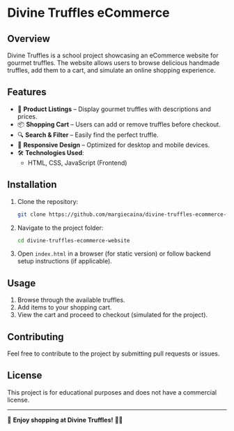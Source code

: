 # Divine Truffles eCommerce

## Overview
Divine Truffles is a school project showcasing an eCommerce website for gourmet truffles. The website allows users to browse delicious handmade truffles, add them to a cart, and simulate an online shopping experience.

## Features
- 🛒 **Product Listings** – Display gourmet truffles with descriptions and prices.
- 📦 **Shopping Cart** – Users can add or remove truffles before checkout.
- 🔍 **Search & Filter** – Easily find the perfect truffle.
- 🎨 **Responsive Design** – Optimized for desktop and mobile devices.
- 🛠️ **Technologies Used**:
  - HTML, CSS, JavaScript (Frontend)

## Installation
1. Clone the repository:
   ```bash
   git clone https://github.com/margiecaina/divine-truffles-ecommerce-website.git
   ```
2. Navigate to the project folder:
   ```bash
   cd divine-truffles-ecommerce-website
   ```
3. Open `index.html` in a browser (for static version) or follow backend setup instructions (if applicable).

## Usage
1. Browse through the available truffles.
2. Add items to your shopping cart.
3. View the cart and proceed to checkout (simulated for the project).

## Contributing
Feel free to contribute to the project by submitting pull requests or issues.

## License
This project is for educational purposes and does not have a commercial license.

---
🚀 **Enjoy shopping at Divine Truffles!** 🍫✨
